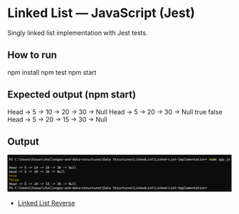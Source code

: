 # Linked List — JavaScript (Jest)

Singly linked list implementation with Jest tests.

## How to run

npm install
npm test
npm start

## Expected output (npm start)

Head -> 5 -> 10 -> 20 -> 30 -> Null
Head -> 5 -> 20 -> 30 -> Null
true
false
Head -> 5 -> 20 -> 15 -> 30 -> Null

## Output

![Console output screenshot](./console-output.png)

- [Linked List Reverse](Reverse\README.md)

